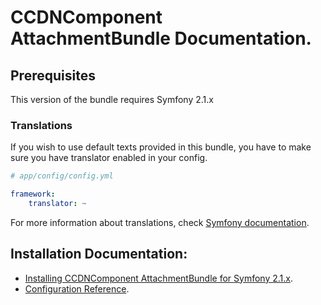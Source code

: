 CCDNComponent AttachmentBundle Documentation.
=============================================

## Prerequisites

This version of the bundle requires Symfony 2.1.x

### Translations

If you wish to use default texts provided in this bundle, you have to make sure you have translator enabled in your config.

``` yaml
# app/config/config.yml

framework:
    translator: ~
```

For more information about translations, check [Symfony documentation](http://symfony.com/doc/current/book/translation.html).

## Installation Documentation:

- [Installing CCDNComponent AttachmentBundle for Symfony 2.1.x](install.md).
- [Configuration Reference](configuration_reference.md).

